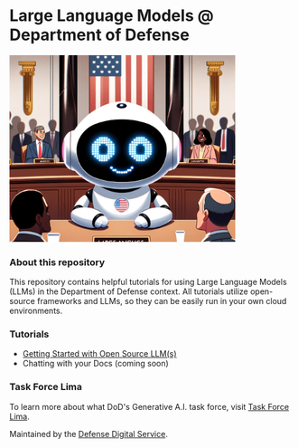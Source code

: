 # Large Language Models @ Department of Defense

<img src="LLM_USGOVT.png" width="400">

### About this repository

This repository contains helpful tutorials for using Large Language Models (LLMs) in the Department of Defense context. All tutorials utilize open-source frameworks and LLMs, so they can be easily run in your own cloud environments.

### Tutorials

- [Getting Started with Open Source LLM(s)](./tutorials/Open_Source_LLMs_Getting_Started.ipynb)
- Chatting with your Docs (coming soon)

### Task Force Lima

To learn more about what DoD's Generative A.I. task force, visit [Task Force Lima](https://www.dds.mil/taskforcelima).

Maintained by the [Defense Digital Service](https://www.dds.mil/).
